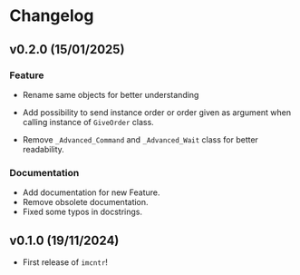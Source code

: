 # Changelog

<!--next-version-placeholder-->

## v0.2.0 (15/01/2025)

### Feature

- Rename same objects for better understanding

- Add possibility to send instance order or order given as argument when calling instance of `GiveOrder` class.

- Remove `_Advanced_Command` and `_Advanced_Wait` class for better readability.

### Documentation

- Add documentation for new Feature.
- Remove obsolete documentation.
- Fixed some typos in docstrings.


## v0.1.0 (19/11/2024)

- First release of `imcntr`!
